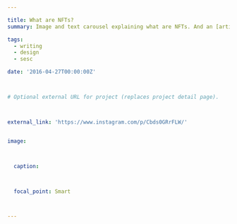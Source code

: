 ```yaml
---

title: What are NFTs?
summary: Image and text carousel explaining what are NFTs. And an [article](https://www.sescsp.org.br/nf-o-que/) cowritten with my coleague Thiago Ruiz.

tags: 
  - writing
  - design
  - sesc

date: '2016-04-27T00:00:00Z'



# Optional external URL for project (replaces project detail page).



external_link: 'https://www.instagram.com/p/Cbds0GRrFLW/'


image:



  caption:



  focal_point: Smart



---
```



